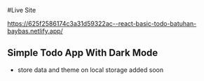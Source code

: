 #Live Site

https://625f2586174c3a31d59322ac--react-basic-todo-batuhan-baybas.netlify.app/

## Simple Todo App With Dark Mode

- store data and theme on local storage added soon
